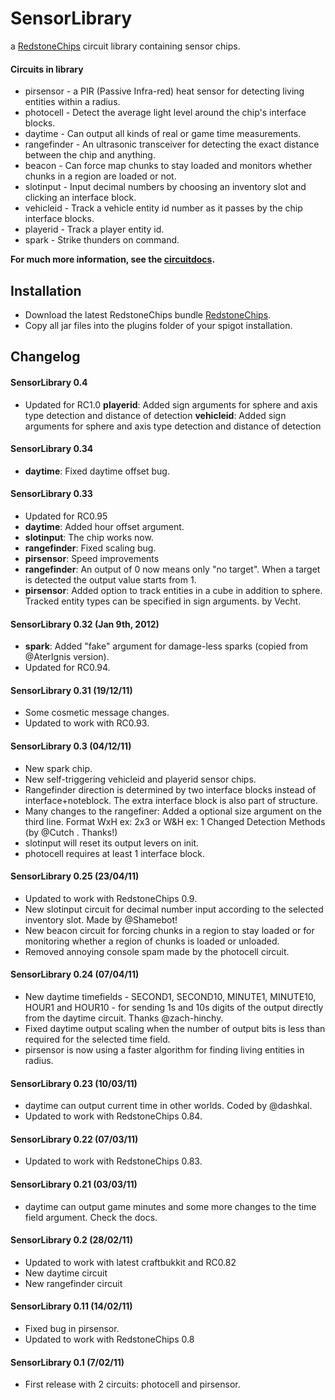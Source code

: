 SensorLibrary
=============

a [RedstoneChips](http://eisental.github.com/RedstoneChips) circuit library containing sensor chips.

#### Circuits in library
- pirsensor - a PIR (Passive Infra-red) heat sensor for detecting living entities within a radius.
- photocell - Detect the average light level around the chip's interface blocks.
- daytime - Can output all kinds of real or game time measurements.
- rangefinder - An ultrasonic transceiver for detecting the exact distance between the chip and anything.
- beacon - Can force map chunks to stay loaded and monitors whether chunks in a region are loaded or not. 
- slotinput - Input decimal numbers by choosing an inventory slot and clicking an interface block.
- vehicleid - Track a vehicle entity id number as it passes by the chip interface blocks.
- playerid - Track a player entity id.
- spark - Strike thunders on command.

__For much more information, see the [circuitdocs](http://eisental.github.com/RedstoneChips/circuitdocs).__

Installation
-------------
* Download the latest RedstoneChips bundle [RedstoneChips](http://eisental.github.com/RedstoneChips).
* Copy all jar files into the plugins folder of your spigot installation.

Changelog
---------
#### SensorLibrary 0.4
- Updated for RC1.0
__playerid__: Added sign arguments for sphere and axis type detection and distance of detection
__vehicleid__: Added sign arguments for sphere and axis type detection and distance of detection
#### SensorLibrary 0.34
- __daytime__: Fixed daytime offset bug.

#### SensorLibrary 0.33
- Updated for RC0.95
- __daytime__: Added hour offset argument.
- __slotinput__: The chip works now. 
- __rangefinder__: Fixed scaling bug.
- __pirsensor__: Speed improvements
- __rangefinder__: An output of 0 now means only "no target". When a target is detected the output value starts from 1.
- __pirsensor__: Added option to track entities in a cube in addition to sphere. Tracked entity types can be specified in sign arguments. by Vecht.

#### SensorLibrary 0.32 (Jan 9th, 2012)
- __spark__: Added "fake" argument for damage-less sparks (copied from @AterIgnis version).
- Updated for RC0.94.

#### SensorLibrary 0.31 (19/12/11)
- Some cosmetic message changes.
- Updated to work with RC0.93.

#### SensorLibrary 0.3 (04/12/11)
- New spark chip. 
- New self-triggering vehicleid and playerid sensor chips.
- Rangefinder direction is determined by two interface blocks instead of interface+noteblock. The extra interface block is also part of structure.
- Many changes to the rangefiner: Added a optional size argument on the third line. Format WxH ex: 2x3 or W&H ex: 1 Changed Detection Methods (by @Cutch . Thanks!)
- slotinput will reset its output levers on init.
- photocell requires at least 1 interface block.

#### SensorLibrary 0.25 (23/04/11)
- Updated to work with RedstoneChips 0.9.
- New slotinput circuit for decimal number input according to the selected inventory slot. Made by @Shamebot!
- New beacon circuit for forcing chunks in a region to stay loaded or for monitoring whether a region of chunks is loaded or unloaded.
- Removed annoying console spam made by the photocell circuit. 

#### SensorLibrary 0.24 (07/04/11)
- New daytime timefields - SECOND1, SECOND10, MINUTE1, MINUTE10, HOUR1 and HOUR10 - for sending 1s and 10s digits of the output directly from the daytime circuit. Thanks @zach-hinchy.
- Fixed daytime output scaling when the number of output bits is less than required for the selected time field.
- pirsensor is now using a faster algorithm for finding living entities in radius.

#### SensorLibrary 0.23 (10/03/11)
- daytime can output current time in other worlds. Coded by @dashkal.
- Updated to work with RedstoneChips 0.84.

#### SensorLibrary 0.22 (07/03/11)
- Updated to work with RedstoneChips 0.83.

#### SensorLibrary 0.21 (03/03/11)
- daytime can output game minutes and some more changes to the time field argument. Check the docs.

#### SensorLibrary 0.2 (28/02/11)
- Updated to work with latest craftbukkit and RC0.82
- New daytime circuit
- New rangefinder circuit

#### SensorLibrary 0.11 (14/02/11)
- Fixed bug in pirsensor.
- Updated to work with RedstoneChips 0.8

#### SensorLibrary 0.1 (7/02/11)
- First release with 2 circuits: photocell and pirsensor.
